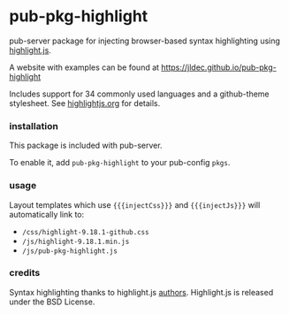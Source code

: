 # pub-pkg-highlight

pub-server package for injecting browser-based syntax highlighting using [highlight.js](https://highlightjs.org/).

A website with examples can be found at https://jldec.github.io/pub-pkg-highlight

Includes support for 34 commonly used languages and a github-theme stylesheet.
See [highlightjs.org](https://highlightjs.org/download/) for details.

### installation

This package is included with pub-server.

To enable it, add `pub-pkg-highlight` to your pub-config `pkgs`.

### usage

Layout templates which use `{{{injectCss}}}` and `{{{injectJs}}}` will automatically link to:

- `/css/highlight-9.18.1-github.css`
- `/js/highlight-9.18.1.min.js`
- `/js/pub-pkg-highlight.js`

### credits
Syntax highlighting thanks to highlight.js [authors](https://github.com/highlightjs/highlight.js/blob/master/AUTHORS.txt).
Highlight.js is released under the BSD License.
